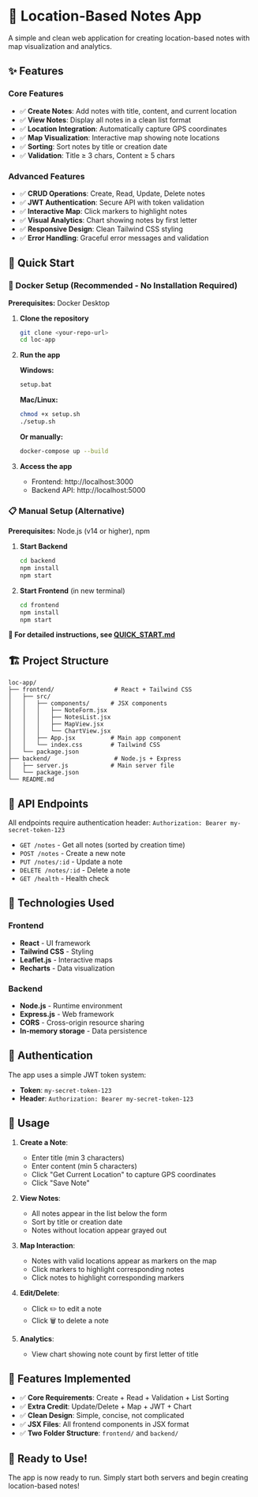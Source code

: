 # 📍 Location-Based Notes App

A simple and clean web application for creating location-based notes with map visualization and analytics.

## ✨ Features

### Core Features
- ✅ **Create Notes**: Add notes with title, content, and current location
- ✅ **View Notes**: Display all notes in a clean list format
- ✅ **Location Integration**: Automatically capture GPS coordinates
- ✅ **Map Visualization**: Interactive map showing note locations
- ✅ **Sorting**: Sort notes by title or creation date
- ✅ **Validation**: Title ≥ 3 chars, Content ≥ 5 chars

### Advanced Features
- ✅ **CRUD Operations**: Create, Read, Update, Delete notes
- ✅ **JWT Authentication**: Secure API with token validation
- ✅ **Interactive Map**: Click markers to highlight notes
- ✅ **Visual Analytics**: Chart showing notes by first letter
- ✅ **Responsive Design**: Clean Tailwind CSS styling
- ✅ **Error Handling**: Graceful error messages and validation

## 🚀 Quick Start

### 🐳 Docker Setup (Recommended - No Installation Required)

**Prerequisites:** Docker Desktop

1. **Clone the repository**
   ```bash
   git clone <your-repo-url>
   cd loc-app
   ```

2. **Run the app**
   
   **Windows:**
   ```bash
   setup.bat
   ```
   
   **Mac/Linux:**
   ```bash
   chmod +x setup.sh
   ./setup.sh
   ```
   
   **Or manually:**
   ```bash
   docker-compose up --build
   ```

3. **Access the app**
   - Frontend: http://localhost:3000
   - Backend API: http://localhost:5000

### 📋 Manual Setup (Alternative)

**Prerequisites:** Node.js (v14 or higher), npm

1. **Start Backend**
   ```bash
   cd backend
   npm install
   npm start
   ```

2. **Start Frontend** (in new terminal)
   ```bash
   cd frontend
   npm install
   npm start
   ```

**📖 For detailed instructions, see [QUICK_START.md](QUICK_START.md)**

## 🏗️ Project Structure

```
loc-app/
├── frontend/                 # React + Tailwind CSS
│   ├── src/
│   │   ├── components/      # JSX components
│   │   │   ├── NoteForm.jsx
│   │   │   ├── NotesList.jsx
│   │   │   ├── MapView.jsx
│   │   │   └── ChartView.jsx
│   │   ├── App.jsx          # Main app component
│   │   └── index.css        # Tailwind CSS
│   └── package.json
├── backend/                  # Node.js + Express
│   ├── server.js            # Main server file
│   └── package.json
└── README.md
```

## 🔧 API Endpoints

All endpoints require authentication header: `Authorization: Bearer my-secret-token-123`

- `GET /notes` - Get all notes (sorted by creation time)
- `POST /notes` - Create a new note
- `PUT /notes/:id` - Update a note
- `DELETE /notes/:id` - Delete a note
- `GET /health` - Health check

## 🎨 Technologies Used

### Frontend
- **React** - UI framework
- **Tailwind CSS** - Styling
- **Leaflet.js** - Interactive maps
- **Recharts** - Data visualization

### Backend
- **Node.js** - Runtime environment
- **Express.js** - Web framework
- **CORS** - Cross-origin resource sharing
- **In-memory storage** - Data persistence

## 🔐 Authentication

The app uses a simple JWT token system:
- **Token**: `my-secret-token-123`
- **Header**: `Authorization: Bearer my-secret-token-123`

## 📱 Usage

1. **Create a Note**:
   - Enter title (min 3 characters)
   - Enter content (min 5 characters)
   - Click "Get Current Location" to capture GPS coordinates
   - Click "Save Note"

2. **View Notes**:
   - All notes appear in the list below the form
   - Sort by title or creation date
   - Notes without location appear grayed out

3. **Map Interaction**:
   - Notes with valid locations appear as markers on the map
   - Click markers to highlight corresponding notes
   - Click notes to highlight corresponding markers

4. **Edit/Delete**:
   - Click ✏️ to edit a note
   - Click 🗑️ to delete a note

5. **Analytics**:
   - View chart showing note count by first letter of title

## 🎯 Features Implemented

- ✅ **Core Requirements**: Create + Read + Validation + List Sorting
- ✅ **Extra Credit**: Update/Delete + Map + JWT + Chart
- ✅ **Clean Design**: Simple, concise, not complicated
- ✅ **JSX Files**: All frontend components in JSX format
- ✅ **Two Folder Structure**: `frontend/` and `backend/`

## 🚀 Ready to Use!

The app is now ready to run. Simply start both servers and begin creating location-based notes!
